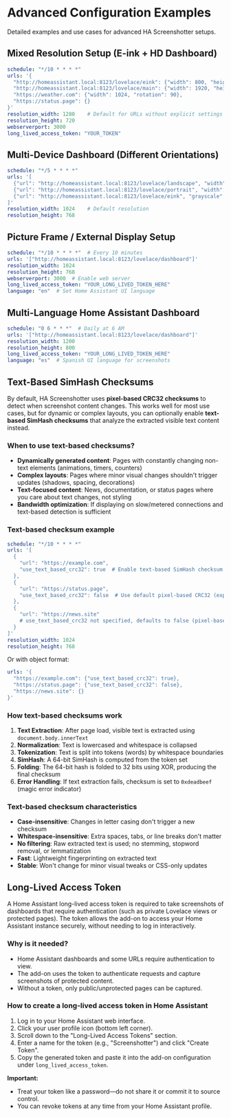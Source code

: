 # Advanced Configuration Examples

Detailed examples and use cases for advanced HA Screenshotter setups.

## Mixed Resolution Setup (E-ink + HD Dashboard)
```yaml
schedule: "*/10 * * * *"
urls: '{
  "http://homeassistant.local:8123/lovelace/eink": {"width": 800, "height": 600, "grayscale": true, "bit_depth": 1},
  "http://homeassistant.local:8123/lovelace/main": {"width": 1920, "height": 1080},
  "https://weather.com": {"width": 1024, "rotation": 90},
  "https://status.page": {}
}'
resolution_width: 1280    # Default for URLs without explicit settings
resolution_height: 720
webserverport: 3000
long_lived_access_token: "YOUR_TOKEN"
```

## Multi-Device Dashboard (Different Orientations)
```yaml
schedule: "*/5 * * * *"
urls: '[
  {"url": "http://homeassistant.local:8123/lovelace/landscape", "width": 1920, "height": 1080},
  {"url": "http://homeassistant.local:8123/lovelace/portrait", "width": 1080, "height": 1920, "rotation": 90},
  {"url": "http://homeassistant.local:8123/lovelace/eink", "grayscale": true, "bit_depth": 4}
]'
resolution_width: 1024    # Default resolution
resolution_height: 768
```

## Picture Frame / External Display Setup
```yaml
schedule: "*/10 * * * *"  # Every 10 minutes
urls: '["http://homeassistant.local:8123/lovelace/dashboard"]'
resolution_width: 1024
resolution_height: 768
webserverport: 3000  # Enable web server
long_lived_access_token: "YOUR_LONG_LIVED_TOKEN_HERE"
language: "en"  # Set Home Assistant UI language
```

## Multi-Language Home Assistant Dashboard
```yaml
schedule: "0 6 * * *"  # Daily at 6 AM
urls: '["http://homeassistant.local:8123/lovelace/dashboard"]'
resolution_width: 1200
resolution_height: 800
long_lived_access_token: "YOUR_LONG_LIVED_TOKEN_HERE"
language: "es"  # Spanish UI language for screenshots
```

## Text-Based SimHash Checksums

By default, HA Screenshotter uses **pixel-based CRC32 checksums** to detect when screenshot content changes. This works well for most use cases, but for dynamic or complex layouts, you can optionally enable **text-based SimHash checksums** that analyze the extracted visible text content instead.

### When to use text-based checksums?
- **Dynamically generated content**: Pages with constantly changing non-text elements (animations, timers, counters)
- **Complex layouts**: Pages where minor visual changes shouldn't trigger updates (shadows, spacing, decorations)
- **Text-focused content**: News, documentation, or status pages where you care about text changes, not styling
- **Bandwidth optimization**: If displaying on slow/metered connections and text-based detection is sufficient

### Text-based checksum example
```yaml
schedule: "*/10 * * * *"
urls: '[
  {
    "url": "https://example.com",
    "use_text_based_crc32": true  # Enable text-based SimHash checksum
  },
  {
    "url": "https://status.page",
    "use_text_based_crc32": false  # Use default pixel-based CRC32 (explicit)
  },
  {
    "url": "https://news.site"
    # use_text_based_crc32 not specified, defaults to false (pixel-based)
  }
]'
resolution_width: 1024
resolution_height: 768
```

Or with object format:
```yaml
urls: '{
  "https://example.com": {"use_text_based_crc32": true},
  "https://status.page": {"use_text_based_crc32": false},
  "https://news.site": {}
}'
```

### How text-based checksums work
1. **Text Extraction**: After page load, visible text is extracted using `document.body.innerText`
2. **Normalization**: Text is lowercased and whitespace is collapsed
3. **Tokenization**: Text is split into tokens (words) by whitespace boundaries
4. **SimHash**: A 64-bit SimHash is computed from the token set
5. **Folding**: The 64-bit hash is folded to 32 bits using XOR, producing the final checksum
6. **Error Handling**: If text extraction fails, checksum is set to `0xdeadbeef` (magic error indicator)

### Text-based checksum characteristics
- **Case-insensitive**: Changes in letter casing don't trigger a new checksum
- **Whitespace-insensitive**: Extra spaces, tabs, or line breaks don't matter
- **No filtering**: Raw extracted text is used; no stemming, stopword removal, or lemmatization
- **Fast**: Lightweight fingerprinting on extracted text
- **Stable**: Won't change for minor visual tweaks or CSS-only updates

## Long-Lived Access Token

A Home Assistant long-lived access token is required to take screenshots of dashboards that require authentication (such as private Lovelace views or protected pages). The token allows the add-on to access your Home Assistant instance securely, without needing to log in interactively.

### Why is it needed?
- Home Assistant dashboards and some URLs require authentication to view.
- The add-on uses the token to authenticate requests and capture screenshots of protected content.
- Without a token, only public/unprotected pages can be captured.

### How to create a long-lived access token in Home Assistant
1. Log in to your Home Assistant web interface.
2. Click your user profile icon (bottom left corner).
3. Scroll down to the "Long-Lived Access Tokens" section.
4. Enter a name for the token (e.g., "Screenshotter") and click "Create Token".
5. Copy the generated token and paste it into the add-on configuration under `long_lived_access_token`.

**Important:**
- Treat your token like a password—do not share it or commit it to source control.
- You can revoke tokens at any time from your Home Assistant profile.
